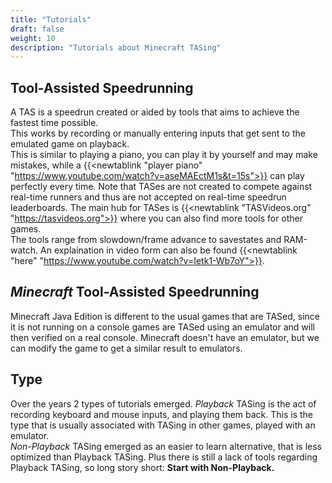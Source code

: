 ```yaml
---
title: "Tutorials"
draft: false
weight: 10
description: "Tutorials about Minecraft TASing"
---
```

## Tool-Assisted Speedrunning
A TAS is a speedrun created or aided by tools that aims to achieve the fastest time possible.  
This works by recording or manually entering inputs that get sent to the emulated game on playback.  
This is similar to playing a piano, you can play it by yourself and may make mistakes, while a 
{{<newtablink "player piano" "https://www.youtube.com/watch?v=aseMAEctM1s&t=15s">}} can play perfectly every time.
Note that TASes are not created to compete against real-time runners and thus are not accepted on real-time speedrun leaderboards. 
The main hub for TASes is {{<newtablink "TASVideos.org" "https://tasvideos.org">}} where you can also find more tools for other games.  
The tools range from slowdown/frame advance to savestates and RAM-watch. An explaination in video form can also be found {{<newtablink "here" "https://www.youtube.com/watch?v=Ietk1-Wb7oY">}}.

## *Minecraft* Tool-Assisted Speedrunning
Minecraft Java Edition is different to the usual games that are TASed, since it is not running on a
console games are TASed using an emulator and will then verified on a real console. Minecraft doesn't
have an emulator, but we can modify the
game to get a similar result to emulators.
## Type
Over the years 2 types of tutorials emerged. *Playback* TASing is the act of recording keyboard and
mouse inputs, and playing them back. This is the type that is usually associated with TASing in other
games, played with an emulator.  
*Non-Playback* TASing emerged as an easier to learn alternative, that is less optimized than
Playback TASing. Plus there is still a lack of tools regarding Playback TASing, so long story short:
**Start with Non-Playback.** 
<!-- {{<rawhtml>}}
<div class="centerTextalign">
	<a href="non-playback.html">
		<figure class="border hovered inlineBlock">
			<img src="../images/SplashPotion.png" alt="Potion" height="200">
		<figcaption>Non-Playback</figcaption>
	</figure>
</a>
<a href="playback.html">
	<figure class="border hovered inlineBlock">
		<img src="../images/Potion.png" alt="Potion" height="200">
			<figcaption>Playback</figcaption>
		</figure>
	</a>
</div>
{{</rawhtml>}} -->
